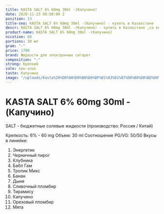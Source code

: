 ```yaml
---
title: KASTA SALT 6% 60mg 30ml -(Капучино)
date: 2020-11-23 08:50:00 Z
position: 13
title-seo: KASTA SALT 6% 60mg 30ml -(Капучино) - купить в Казахстане
descr: KASTA SALT 6% 60mg 30ml -(Капучино) - купить в Казахстане ,со вкусом капучино.
product-name: KASTA SALT 6% 60mg 30ml -(Капучино)
nicotine: 60
portions: 30 мл
gram: "-"
price: 1700
brand: Жидкости для электронных сигарет
composition: "-"
strong: Крепкий
sale: new-snus
taste: Капучино
image: "/uploads/Kasta%20%D0%9A%D0%B0%D0%BF%D1%83%D1%87%D0%B8%D0%BD%D0%BE.jpeg"
---
```


# KASTA SALT 6% 60mg 30ml -(Капучино)

SALT - бюджетные солевые жидкости (производство: Россия / Китай)

Крепкость: 6% - 60 mg
Объем: 30 ml
Соотношение PG/VG: 50/50
Вкусы в линейке:
 1. Энергетик
 2. Черничный пирог
 3. Клубника
 4. Бабл Гам
 5. Тропик Микс
 6. Банан
 7. Дыня
 8. Сливочный пломбир
 9. Тирамису
 10. Капучино
 11. Ореховый пломбир
 12. Мята